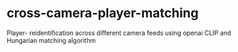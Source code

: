 # cross-camera-player-matching
Player- reidentification across different camera feeds using openai CLIP and Hungarian matching algorithm
